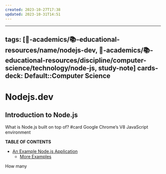 ```yaml
---
created: 2023-10-27T17:38
updated: 2023-10-31T14:51
---
```


---
tags: [🔴-academics/📚-educational-resources/name/nodejs-dev, 🔴-academics/📚-educational-resources/discipline/computer-science/technology/node-js, study-note] 
cards-deck: Default::Computer Science
---

# Nodejs.dev

## Introduction to Node.js

What is Node.js built on top of? #card 
Google Chrome’s V8 JavaScript environment

**TABLE OF CONTENTS**
- [An Example Node.js Application](https://nodejs.dev/en/learn/#an-example-nodejs-application)
    - [More Examples](https://nodejs.dev/en/learn/#more-examples)


How many 
